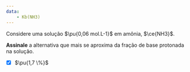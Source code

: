 ```yaml
---
data:
    - Kb(NH3)
---
```


Considere uma solução $\pu{0,06 mol.L-1}$ em amônia, $\ce{NH3}$.

**Assinale** a alternativa que mais se aproxima da fração de base protonada na solução.

- [x] $\pu{1,7 \%}$
